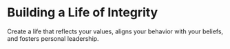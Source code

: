 # Building a Life of Integrity

Create a life that reflects your values, aligns your behavior with your beliefs, and fosters personal leadership.